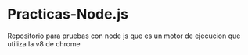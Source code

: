 # Practicas-Node.js
Repositorio para pruebas con node js que es un motor de ejecucion que utiliza la v8 de chrome
